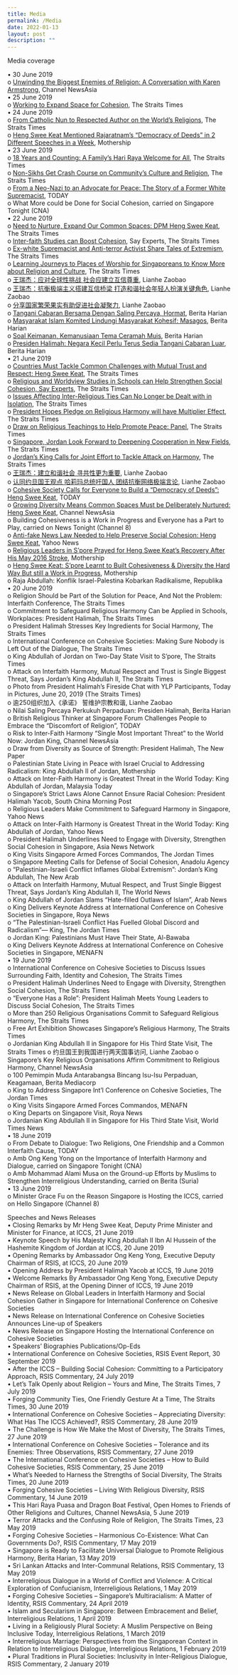 ```yaml
---
title: Media
permalink: /Media
date: 2022-01-13
layout: post
description: ""
---
```

Media coverage

•	30 June 2019  
o	[Unwinding the Biggest Enemies of Religion: A Conversation with Karen Armstrong](www.channelnewsasia.com/news/singapore/religion-karen-armstrong-unwinding-biggest-enemies-11665658), Channel NewsAsia  
•	25 June 2019  
o	[Working to Expand Space for Cohesion](www.straitstimes.com/opinion/st-editorial/working-to-expand-space-for-cohesion?xtor=CS3-17&utm_source=STSmartphone&utm_medium=share&utm_term=2019-06-26+08%3A21%3A30), The Straits Times  
•	24 June 2019                                                                                     
o	[From Catholic Nun to Respected Author on the World’s Religions](www.straitstimes.com/singapore/from-catholic-nun-to-respected-author-on-the-worlds-religions), The Straits Times  
o	[Heng Swee Keat Mentioned Rajaratnam’s “Democracy of Deeds” in 2 Different Speeches in a Week](https://mothership.sg/2019/06/heng-swee-keat-democracy-of-deeds/), Mothership                                                                               
•	23 June 2019  
o	[18 Years and Counting: A Family’s Hari Raya Welcome for All](https://www.straitstimes.com/singapore/18-years-and-counting-a-familys-hari-raya-welcome-for-all), The Straits Times  
o	[Non-Sikhs Get Crash Course on Community’s Culture and Religion](www.straitstimes.com/singapore/non-sikhs-get-crash-course-on-communitys-culture-and-religion), The Straits Times   
o	[From a Neo-Nazi to an Advocate for Peace: The Story of a Former White Supremacist](www.todayonline.com/singapore/neo-nazi-advocate-peace-story-former-white-supremacist), TODAY   
o	What More could be Done for Social Cohesion, carried on Singapore Tonight (CNA)   
•	22 June 2019   
o	[Need to Nurture, Expand Our Common Spaces: DPM Heng Swee Keat](www.straitstimes.com/singapore/need-to-nurture-expand-our-common-spaces-dpm-heng), The Straits Times   
o	[Inter-faith Studies can Boost Cohesion](https://www.straitstimes.com/politics/inter-faith-studies-can-boost-cohesion-say-experts), Say Experts, The Straits Times   
o	[Ex-white Supremacist and Anti-terror Activist Share Tales of Extremism](https://www.straitstimes.com/singapore/ex-white-supremacist-and-anti-terror-activist-share-tales-of-extremism), The Straits Times  
o	[Learning Journeys to Places of Worship for Singaporeans to Know More about Religion and Culture](https://www.straitstimes.com/singapore/learning-journeys-to-places-of-worship-for-singaporeans-to-know-more-about-religion-and), The Straits Times   
o	[王瑞杰：应对全球性挑战 社会应建立互信尊重](https://www.zaobao.com.sg/znews/singapore/story20190622-966381), Lianhe Zaobao   
o	[王瑞杰：抗衡极端主义搭建互信桥梁 打造和谐社会年轻人扮演关键角色](https://www.zaobao.com.sg/news/singapore/story20190622-966391), Lianhe Zaobao   
o	[分享国家繁荣果实有助促进社会凝聚力](https://www.zaobao.com.sg/news/singapore/story20190622-966393), Lianhe Zaobao   
o	[Tangani Cabaran Bersama Dengan Saling Percaya, Hormat](https://www.beritaharian.sg/setempat/tangani-cabaran-bersama-dengan-saling-percaya-hormat), Berita Harian   
o	[Masyarakat Islam Komited Lindungi Masyarakat Kohesif: Masagos](https://www.beritaharian.sg/setempat/masyarakat-islam-komited-lindungi-masyarakat-kohesif-masagos), Berita Harian   
o	[Soal Keimanan, Kemanusiaan Tema Ceramah Muis](https://www.beritaharian.sg/setempat/soal-keimanan-kemanusiaan-tema-ceramah-muis), Berita Harian  
o	[Presiden Halimah: Negara Kecil Perlu Terus Sedia Tangani Cabaran Luar](https://www.beritaharian.sg/setempat/presiden-halimah-negara-kecil-perlu-terus-sedia-tangani-cabaran-luar), Berita Harian   
•	21 June 2019   
o	[Countries Must Tackle Common Challenges with Mutual Trust and Respect: Heng Swee Keat](https://www.straitstimes.com/politics/countries-must-tackle-common-challenges-with-mutual-trust-and-respect-heng-swee-keat), The Straits Times   
o	[Religious and Worldview Studies in Schools can Help Strengthen Social Cohesion, Say Experts](https://www.straitstimes.com/politics/religious-and-worldview-studies-in-schools-can-help-strengthen-social-cohesion-say-experts), The Straits Times   
o	[Issues Affecting Inter-Religious Ties Can No Longer be Dealt with in Isolation](https://www.straitstimes.com/politics/issues-affecting-inter-religious-ties-can-no-longer-be-dealt-with-in-isolation), The Straits Times   
o	[President Hopes Pledge on Religious Harmony will have Multiplier Effect](https://www.straitstimes.com/singapore/president-hopes-pledge-on-religious-harmony-will-have-multiplier-effect), The Straits Times   
o	[Draw on Religious Teachings to Help Promote Peace: Panel](https://www.straitstimes.com/singapore/draw-on-religious-teachings-to-help-promote-peace-panel), The Straits Times   
o	[Singapore, Jordan Look Forward to Deepening Cooperation in New Fields](https://www.straitstimes.com/singapore/singapore-jordan-look-forward-to-deepening-cooperation-in-new-fields), The Straits Times   
o	[Jordan’s King Calls for Joint Effort to Tackle Attack on Harmony](https://www.straitstimes.com/politics/jordans-king-calls-for-joint-effort-to-tackle-attack-on-harmony), The Straits Times   
o	[王瑞杰：建立和谐社会 寻共性更为重要](https://www.zaobao.com.sg/realtime/singapore/story20190621-966343), Lianhe Zaobao   
o	[认同约旦国王观点 哈莉玛总统吁国人 团结抗衡网络极端言论](https://www.zaobao.com.sg/news/singapore/story20190621-966112), Lianhe Zaobao   
o	[Cohesive Society Calls for Everyone to Build a “Democracy of Deeds”: Heng Swee Keat](https://www.todayonline.com/singapore/cohesive-society-calls-everyone-build-democracy-deeds-heng-swee-keat), TODAY   
o	[Growing Diversity Means Common Spaces Must be Deliberately Nurtured: Heng Swee Keat](https://www.channelnewsasia.com/singapore/religious-racial-diversity-common-spaces-nurtured-heng-swee-keat-875501), Channel NewsAsia   
o	Building Cohesiveness is a Work in Progress and Everyone has a Part to Play, carried on News Tonight (Channel 8)   
o	[Anti-fake News Law Needed to Help Preserve Social Cohesion: Heng Swee Keat](https://sg.news.yahoo.com/antifake-news-laws-needed-to-help-preserve-social-cohesion-heng-swee-keat-081357862.html), Yahoo News   
o	[Religious Leaders in S’pore Prayed for Heng Swee Keat’s Recovery After His May 2016 Stroke](https://mothership.sg/2019/06/heng-swee-keat-iccs-dialogue-religious-leaders-prayed-stroke-recovery/), Mothership   
o	[Heng Swee Keat: S’pore Learnt to Built Cohesiveness & Diversity the Hard Way But still a Work in Progress](https://mothership.sg/2019/06/heng-swee-keat-spore-learnt-to-built-cohesiveness-diversity-the-hard-way-but-still-a-work-in-progress/), Mothership   
o	Raja Abdullah: Konflik Israel-Palestina Kobarkan Radikalisme, Republika   
•	20 June 2019   
o	Religion Should be Part of the Solution for Peace, And Not the Problem: Interfaith Conference, The Straits Times   
o	Commitment to Safeguard Religious Harmony Can be Applied in Schools, Workplaces: President Halimah, The Straits Times   
o	President Halimah Stresses Key Ingredients for Social Harmony, The Straits Times   
o	International Conference on Cohesive Societies: Making Sure Nobody is Left Out of the Dialogue, The Straits Times   
o	King Abdullah of Jordan on Two-Day State Visit to S’pore, The Straits Times   
o	Attack on Interfaith Harmony, Mutual Respect and Trust is Single Biggest Threat, Says Jordan’s King Abdullah II, The Straits Times   
o	Photo from President Halimah’s Fireside Chat with YLP Participants, Today in Pictures, June 20, 2019 (The Straits Times)   
o	逾250组织加入《承诺》 誓维护宗教和谐, Lianhe Zaobao   
o	Nilai Saling Percaya Perkukuh Perpaduan: Presiden Halimah, Berita Harian   
o	British Religious Thinker at Singapore Forum Challenges People to Embrace the “Discomfort of Religion”, TODAY   
o	Risk to Inter-Faith Harmony “Single Most Important Threat” to the World Now: Jordan King, Channel NewsAsia   
o	Draw from Diversity as Source of Strength: President Halimah, The New Paper   
o	Palestinian State Living in Peace with Israel Crucial to Addressing Radicalism: King Abdullah II of Jordan, Mothership   
o	Attack on Inter-Faith Harmony is Greatest Threat in the World Today: King Abdullah of Jordan, Malaysia Today   
o	Singapore’s Strict Laws Alone Cannot Ensure Racial Cohesion: President Halimah Yacob, South China Morning Post   
o	Religious Leaders Make Commitment to Safeguard Harmony in Singapore, Yahoo News   
o	Attack on Inter-Faith Harmony is Greatest Threat in the World Today: King Abdullah of Jordan, Yahoo News   
o	President Halimah Underlines Need to Engage with Diversity, Strengthen Social Cohesion in Singapore, Asia News Network   
o	King Visits Singapore Armed Forces Commandos, The Jordan Times   
o	Singapore Meeting Calls for Defense of Social Cohesion, Anadolu Agency   
o	“Palestinian-Israeli Conflict Inflames Global Extremism”: Jordan’s King Abdullah, The New Arab   
o	Attack on Interfaith Harmony, Mutual Respect, and Trust Single Biggest Threat, Says Jordan’s King Abdullah II, The World News   
o	King Abdullah of Jordan Slams “Hate-filled Outlaws of Islam”, Arab News   
o	King Delivers Keynote Address at International Conference on Cohesive Societies in Singapore, Roya News   
o	“The Palestinian-Israeli Conflict Has Fuelled Global Discord and Radicalism”— King, The Jordan Times   
o	Jordan King: Palestinians Must Have Their State, Al-Bawaba   
o	King Delivers Keynote Address at International Conference on Cohesive Societies in Singapore, MENAFN   
•	19 June 2019   
o	International Conference on Cohesive Societies to Discuss Issues Surrounding Faith, Identity and Cohesion, The Straits Times   
o	President Halimah Underlines Need to Engage with Diversity, Strengthen Social Cohesion, The Straits Times   
o	“Everyone Has a Role”: President Halimah Meets Young Leaders to Discuss Social Cohesion, The Straits Times   
o	More than 250 Religious Organisations Commit to Safeguard Religious Harmony, The Straits Times   
o	Free Art Exhibition Showcases Singapore’s Religious Harmony, The Straits Times   
o	Jordanian King Abdullah II in Singapore for His Third State Visit, The Straits Times
o	约旦国王到我国进行两天国事访问, Lianhe Zaobao
o	Singapore’s Key Religious Organisations Affirm Commitment to Religious Harmony, Channel NewsAsia   
o	100 Pemimpin Muda Antarabangsa Bincang Isu-Isu Perpaduan, Keagamaan, Berita Mediacorp   
o	King to Address Singapore Int’l Conference on Cohesive Societies, The Jordan Times   
o	King Visits Singapore Armed Forces Commandos, MENAFN   
o	King Departs on Singapore Visit, Roya News   
o	Jordanian King Abdullah II in Singapore for His Third State Visit, World Times News   
•	18 June 2019   
o	From Debate to Dialogue: Two Religions, One Friendship and a Common Interfaith Cause, TODAY   
o	Amb Ong Keng Yong on the Importance of Interfaith Harmony and Dialogue, carried on Singapore Tonight (CNA)   
o	Amb Mohammad Alami Musa on the Ground-up Efforts by Muslims to Strengthen Interreligious Understanding, carried on Berita (Suria)   
•	13 June 2019   
o	Minister Grace Fu on the Reason Singapore is Hosting the ICCS, carried on Hello Singapore (Channel 8)

Speeches and News Releases   
•	Closing Remarks by Mr Heng Swee Keat, Deputy Prime Minister and Minister for Finance, at ICCS, 21 June 2019   
•	Keynote Speech by His Majesty King Abdullah II Ibn Al Hussein of the Hashemite Kingdom of Jordan at ICCS, 20 June 2019   
•	Opening Remarks by Ambassador Ong Keng Yong, Executive Deputy Chairman of RSIS, at ICCS, 20 June 2019   
•	Opening Address by President Halimah Yacob at ICCS, 19 June 2019   
•	Welcome Remarks By Ambassador Ong Keng Yong, Executive Deputy Chairman of RSIS, at the Opening Dinner of ICCS, 19 June 2019   
•	News Release on Global Leaders in Interfaith Harmony and Social Cohesion Gather in Singapore for International Conference on Cohesive Societies   
•	News Release on International Conference on Cohesive Societies Announces Line-up of Speakers   
•	News Release on Singapore Hosting the International Conference on Cohesive Societies   
•	Speakers’ Biographies
Publications/Op-Eds   
•	International Conference on Cohesive Societies, RSIS Event Report, 30 September 2019   
•	After the ICCS – Building Social Cohesion: Committing to a Participatory Approach, RSIS Commentary, 24 July 2019   
•	Let’s Talk Openly about Religion – Yours and Mine, The Straits Times, 7 July 2019   
•	Forging Community Ties, One Friendly Gesture At a Time, The Straits Times, 30 June 2019   
•	International Conference on Cohesive Societies – Appreciating Diversity: What Has The ICCS Achieved?, RSIS Commentary, 28 June 2019   
•	The Challenge is How We Make the Most of Diversity, The Straits Times, 27 June 2019   
•	International Conference on Cohesive Societies – Tolerance and its Enemies: Three Observations, RSIS Commentary, 27 June 2019   
•	The International Conference on Cohesive Societies – How to Build Cohesive Societies, RSIS Commentary, 25 June 2019   
•	What’s Needed to Harness the Strengths of Social Diversity, The Straits Times, 20 June 2019   
•	Forging Cohesive Societies – Living With Religious Diversity, RSIS Commentary, 14 June 2019   
•	This Hari Raya Puasa and Dragon Boat Festival, Open Homes to Friends of Other Religions and Cultures, Channel NewsAsia, 5 June 2019   
•	Terror Attacks and the Confusing Role of Religion, The Straits Times, 23 May 2019   
•	Forging Cohesive Societies – Harmonious Co-Existence: What Can Governments Do?, RSIS Commentary, 17 May 2019   
•	Singapore is Ready to Facilitate Universal Dialogue to Promote Religious Harmony, Berita Harian, 13 May 2019   
•	Sri Lankan Attacks and Inter-Communal Relations, RSIS Commentary, 13 May 2019   
•	Interreligious Dialogue in a World of Conflict and Violence: A Critical Exploration of Confucianism, Interreligious Relations, 1 May 2019   
•	Forging Cohesive Societies – Singapore’s Multiracialism: A Matter of Identity, RSIS Commentary, 24 April 2019   
•	Islam and Secularism in Singapore: Between Embracement and Belief, Interreligious Relations, 1 April 2019   
•	Living in a Religiously Plural Society: A Muslim Perspective on Being Inclusive Today, Interreligious Relations, 1 March 2019   
•	Interreligious Marriage: Perspectives from the Singaporean Context in Relation to Interreligious Dialogue, Interreligious Relations, 1 February 2019   
•	Plural Traditions in Plural Societies: Inclusivity in Inter-Religious Dialogue, RSIS Commentary, 2 January 2019